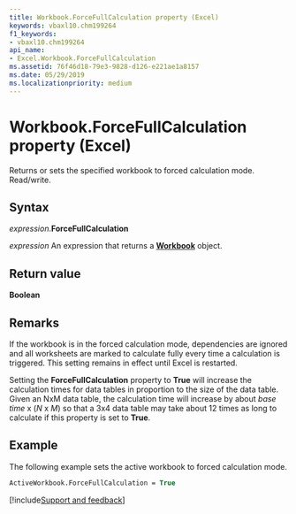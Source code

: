 ```yaml
---
title: Workbook.ForceFullCalculation property (Excel)
keywords: vbaxl10.chm199264
f1_keywords:
- vbaxl10.chm199264
api_name:
- Excel.Workbook.ForceFullCalculation
ms.assetid: 76f46d18-79e3-9828-d126-e221ae1a8157
ms.date: 05/29/2019
ms.localizationpriority: medium
---
```



# Workbook.ForceFullCalculation property (Excel)

Returns or sets the specified workbook to forced calculation mode. Read/write.


## Syntax

_expression_.**ForceFullCalculation**

_expression_ An expression that returns a **[Workbook](Excel.Workbook.md)** object.


## Return value

**Boolean**


## Remarks

If the workbook is in the forced calculation mode, dependencies are ignored and all worksheets are marked to calculate fully every time a calculation is triggered. This setting remains in effect until Excel is restarted.

Setting the **ForceFullCalculation** property to **True** will increase the calculation times for data tables in proportion to the size of the data table. Given an NxM data table, the calculation time will increase by about _base time_ x (_N_ x _M_) so that a 3x4 data table may take about 12 times as long to calculate if this property is set to **True**.


## Example

The following example sets the active workbook to forced calculation mode.

```vb
ActiveWorkbook.ForceFullCalculation = True
```




[!include[Support and feedback](~/includes/feedback-boilerplate.md)]